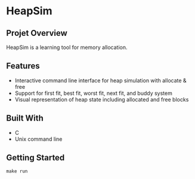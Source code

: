 # HeapSim

## Projet Overview

HeapSim is a learning tool for memory allocation.

## Features

- Interactive command line interface for heap simulation with allocate & free
- Support for first fit, best fit, worst fit, next fit, and buddy system
- Visual representation of heap state including allocated and free blocks

## Built With

- C
- Unix command line

## Getting Started

```
make run
```